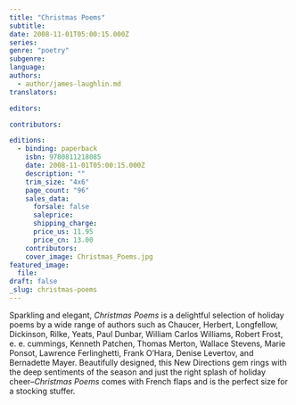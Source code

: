 ```yaml
---
title: "Christmas Poems"
subtitle:
date: 2008-11-01T05:00:15.000Z
series:
genre: "poetry"
subgenre:
language:
authors:
  - author/james-laughlin.md
translators:

editors:

contributors:

editions:
  - binding: paperback
    isbn: 9780811218085
    date: 2008-11-01T05:00:15.000Z
    description: ""
    trim_size: "4x6"
    page_count: "96"
    sales_data:
      forsale: false
      saleprice:
      shipping_charge:
      price_us: 11.95
      price_cn: 13.00
    contributors:
    cover_image: Christmas_Poems.jpg
featured_image:
  file:
draft: false
_slug: christmas-poems
---
```


Sparkling and elegant, _Christmas Poems_ is a delightful selection of holiday poems by a wide range of authors such as Chaucer, Herbert, Longfellow, Dickinson, Rilke, Yeats, Paul Dunbar, William Carlos Williams, Robert Frost, e. e. cummings, Kenneth Patchen, Thomas Merton, Wallace Stevens, Marie Ponsot, Lawrence Ferlinghetti, Frank O’Hara, Denise Levertov, and Bernadette Mayer. Beautifully designed, this New Directions gem rings with the deep sentiments of the season and just the right splash of holiday cheer–_Christmas Poems_ comes with French flaps and is the perfect size for a stocking stuffer.

